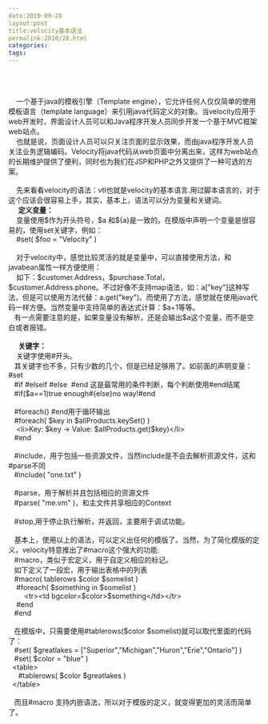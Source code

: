 ```yaml
---
date:2010-09-28
layout:post
title:velocity基本语法
permalink:2010/28.html
categories:
tags:
---
```



<p><span style="font-family: Arial, sans-serif, Helvetica, Tahoma; line-height: 18px;"> </span></p> <div class="blog_title" style="margin-bottom: 15px;">  <h3 style="font-size: 16px; line-height: 1.5em; margin-top: 0px; margin-right: 0px; margin-bottom: 0.5em; margin-left: 0px; padding-top: 10px; padding-right: 0px; padding-bottom: 0px; padding-left: 0px; color: black;"><br /></h3> </div> <div class="blog_content"> &nbsp;&nbsp;&nbsp; 一个基于java的模板引擎（Template engine），它允许任何人仅仅简单的使用模板语言（template language）来引用java代码定义的对象。当velocity应用于web开发时，界面设计人员可以和Java程序开发人员同步开发一个基于MVC框架web站点。&nbsp; <br />&nbsp;&nbsp;&nbsp; 也就是说，页面设计人员可以只关注页面的显示效果，而由java程序开发人员关注业务逻辑编码。Velocity将java代码从web页面中分离出来，这样为web站点的长期维护提供了便利，同时也为我们在JSP和PHP之外又提供了一种可选的方案。&nbsp; <br /> <br />&nbsp;&nbsp;&nbsp; 先来看看velocity的语法：vtl也就是velocity的基本语言.用过脚本语言的，对于这个应该会很容易上手，其实，基本上，语法可以分为变量和关键词。&nbsp; <br />&nbsp;&nbsp;&nbsp;&nbsp; <strong style="font-weight: bold;">定义变量：</strong>&nbsp; <br />&nbsp;&nbsp;&nbsp; 变量使用$作为开头符号，$a 和${a}是一致的。在模版中声明一个变量是很容易的，使用set关键字，例如：&nbsp; <br />&nbsp;&nbsp;&nbsp; #set( $foo = &quot;Velocity&quot; )&nbsp; <br /> <br />&nbsp;&nbsp;&nbsp; 对于velocity中，感觉比较灵活的就是变量中，可以直接使用方法，和javabean属性一样方便使用：&nbsp; <br />&nbsp;&nbsp;&nbsp; 如下：$customer.Address，$purchase.Total，$customer.Address.phone。不过好像不支持map语法，如：a[&quot;key&quot;]这种写法，但是可以使用方法代替：a.get(&quot;key&quot;)。而使用了方法，感觉就在使用java代码一样方便。当然变量中支持简单的表达式计算：$a+1等等。&nbsp; <br />&nbsp;&nbsp; 有一点需要注意的是，如果变量没有解析，还是会输出$a这个变量，而不是空白或者报错。&nbsp; <br /> <br />&nbsp;&nbsp;&nbsp;&nbsp; <strong style="font-weight: bold;">关键字：</strong>&nbsp; <br />&nbsp;&nbsp;&nbsp; 关键字使用#开头。&nbsp; <br />&nbsp;&nbsp; 其关键字也不多，只有少数的几个，但是已经足够用了。如前面的声明变量：#set&nbsp; <br />&nbsp;&nbsp; #if #elseif #else&nbsp; #end 这是最常用的条件判断，每个判断使用#end结尾&nbsp; <br />&nbsp;&nbsp; #if($a==1)true enough#{else}no way!#end&nbsp; <br /> <br />&nbsp;&nbsp; #foreach() #end用于循环输出&nbsp; <br />&nbsp;&nbsp; #foreach( $key in $allProducts.keySet() )&nbsp; <br />&nbsp;&nbsp;&nbsp; &lt;li&gt;Key: $key -&gt; Value: $allProducts.get($key)&lt;/li&gt;&nbsp; <br />&nbsp;&nbsp; #end&nbsp; <br />&nbsp;&nbsp;&nbsp; <br />&nbsp;&nbsp; #include，用于包括一些资源文件，当然include是不会去解析资源文件，这和#parse不同&nbsp; <br />&nbsp;&nbsp; #include( &quot;one.txt&quot; )&nbsp; <br /> <br />&nbsp;&nbsp; #parse，用于解析并且包括相应的资源文件&nbsp; <br />&nbsp;&nbsp; #parse( &quot;me.vm&quot; )，和主文件共享相应的Context&nbsp; <br />&nbsp;&nbsp;&nbsp; <br />&nbsp;&nbsp; #stop,用于停止执行解析，并返回，主要用于调试功能。&nbsp; <br /> <br />&nbsp;&nbsp; 基本上，使用以上的语法，可以定义出任何的模版了。当然，为了简化模版的定义，velocity特意推出了#macro这个强大的功能.&nbsp; <br />&nbsp;&nbsp; #macro，类似于宏定义，用于自定义相应的标记。&nbsp; <br />&nbsp;&nbsp; 如下定义了一段宏，用于输出表格中的列表&nbsp; <br />&nbsp;&nbsp; #macro( tablerows $color $somelist )&nbsp; <br />&nbsp;&nbsp;&nbsp; #foreach( $something in $somelist )&nbsp; <br />&nbsp;&nbsp;&nbsp;&nbsp;&nbsp;&nbsp;&nbsp; &lt;tr&gt;&lt;td bgcolor=$color&gt;$something&lt;/td&gt;&lt;/tr&gt;&nbsp; <br />&nbsp;&nbsp;&nbsp; #end&nbsp; <br />&nbsp;&nbsp; #end&nbsp; <br />&nbsp;&nbsp;&nbsp; <br />&nbsp;&nbsp; 在模版中，只需要使用#tablerows($color $somelist)就可以取代里面的代码了：&nbsp; <br />&nbsp;&nbsp; #set( $greatlakes = [&quot;Superior&quot;,&quot;Michigan&quot;,&quot;Huron&quot;,&quot;Erie&quot;,&quot;Ontario&quot;] )&nbsp; <br />&nbsp;&nbsp; #set( $color = &quot;blue&quot; )&nbsp; <br />&nbsp; &lt;table&gt;&nbsp; <br />&nbsp;&nbsp;&nbsp;&nbsp; #tablerows( $color $greatlakes )&nbsp; <br />&nbsp; &lt;/table&gt;&nbsp; <br />&nbsp;&nbsp; <br />&nbsp;&nbsp; 而且#macro 支持内嵌语法，所以对于模版的定义，就变得更加的灵活而简单了。&nbsp;</div> <p>&nbsp;</p>